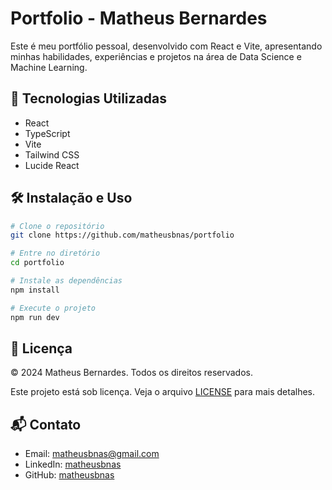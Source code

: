 # Portfolio - Matheus Bernardes

Este é meu portfólio pessoal, desenvolvido com React e Vite, apresentando minhas habilidades, experiências e projetos na área de Data Science e Machine Learning.

## 🚀 Tecnologias Utilizadas

- React
- TypeScript
- Vite
- Tailwind CSS
- Lucide React

## 🛠️ Instalação e Uso

```bash
# Clone o repositório
git clone https://github.com/matheusbnas/portfolio

# Entre no diretório
cd portfolio

# Instale as dependências
npm install

# Execute o projeto
npm run dev
```

## 📝 Licença

© 2024 Matheus Bernardes. Todos os direitos reservados.

Este projeto está sob licença. Veja o arquivo [LICENSE](LICENSE) para mais detalhes.

## 📬 Contato

- Email: matheusbnas@gmail.com
- LinkedIn: [matheusbnas](https://www.linkedin.com/in/matheusbnas/)
- GitHub: [matheusbnas](https://github.com/matheusbnas)

